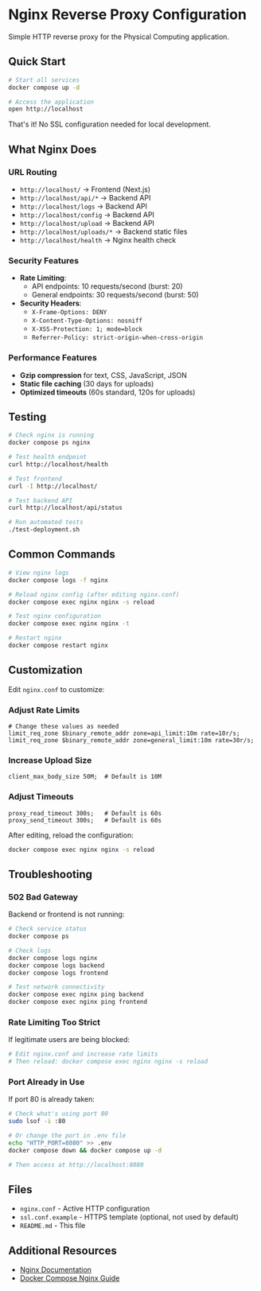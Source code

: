 # Nginx Reverse Proxy Configuration

Simple HTTP reverse proxy for the Physical Computing application.

## Quick Start

```bash
# Start all services
docker compose up -d

# Access the application
open http://localhost
```

That's it! No SSL configuration needed for local development.

## What Nginx Does

### URL Routing

- `http://localhost/` → Frontend (Next.js)
- `http://localhost/api/*` → Backend API
- `http://localhost/logs` → Backend API
- `http://localhost/config` → Backend API
- `http://localhost/upload` → Backend API
- `http://localhost/uploads/*` → Backend static files
- `http://localhost/health` → Nginx health check

### Security Features

- **Rate Limiting**:
  - API endpoints: 10 requests/second (burst: 20)
  - General endpoints: 30 requests/second (burst: 50)
- **Security Headers**:
  - `X-Frame-Options: DENY`
  - `X-Content-Type-Options: nosniff`
  - `X-XSS-Protection: 1; mode=block`
  - `Referrer-Policy: strict-origin-when-cross-origin`

### Performance Features

- **Gzip compression** for text, CSS, JavaScript, JSON
- **Static file caching** (30 days for uploads)
- **Optimized timeouts** (60s standard, 120s for uploads)

## Testing

```bash
# Check nginx is running
docker compose ps nginx

# Test health endpoint
curl http://localhost/health

# Test frontend
curl -I http://localhost/

# Test backend API
curl http://localhost/api/status

# Run automated tests
./test-deployment.sh
```

## Common Commands

```bash
# View nginx logs
docker compose logs -f nginx

# Reload nginx config (after editing nginx.conf)
docker compose exec nginx nginx -s reload

# Test nginx configuration
docker compose exec nginx nginx -t

# Restart nginx
docker compose restart nginx
```

## Customization

Edit `nginx.conf` to customize:

### Adjust Rate Limits

```nginx
# Change these values as needed
limit_req_zone $binary_remote_addr zone=api_limit:10m rate=10r/s;
limit_req_zone $binary_remote_addr zone=general_limit:10m rate=30r/s;
```

### Increase Upload Size

```nginx
client_max_body_size 50M;  # Default is 10M
```

### Adjust Timeouts

```nginx
proxy_read_timeout 300s;   # Default is 60s
proxy_send_timeout 300s;   # Default is 60s
```

After editing, reload the configuration:

```bash
docker compose exec nginx nginx -s reload
```

## Troubleshooting

### 502 Bad Gateway

Backend or frontend is not running:

```bash
# Check service status
docker compose ps

# Check logs
docker compose logs nginx
docker compose logs backend
docker compose logs frontend

# Test network connectivity
docker compose exec nginx ping backend
docker compose exec nginx ping frontend
```

### Rate Limiting Too Strict

If legitimate users are being blocked:

```bash
# Edit nginx.conf and increase rate limits
# Then reload: docker compose exec nginx nginx -s reload
```

### Port Already in Use

If port 80 is already taken:

```bash
# Check what's using port 80
sudo lsof -i :80

# Or change the port in .env file
echo "HTTP_PORT=8080" >> .env
docker compose down && docker compose up -d

# Then access at http://localhost:8080
```

## Files

- `nginx.conf` - Active HTTP configuration
- `ssl.conf.example` - HTTPS template (optional, not used by default)
- `README.md` - This file

## Additional Resources

- [Nginx Documentation](https://nginx.org/en/docs/)
- [Docker Compose Nginx Guide](https://docs.docker.com/samples/nginx/)
